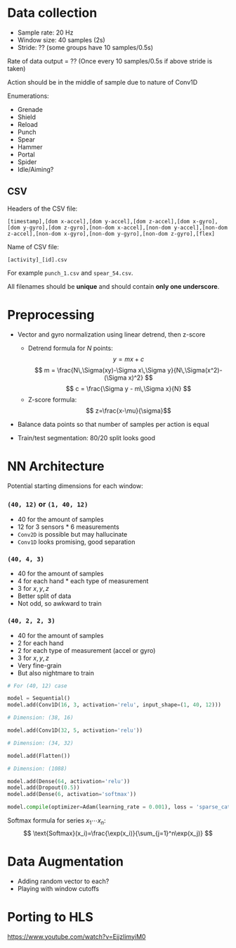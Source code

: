 # Data collection

* Sample rate: 20 Hz
* Window size: 40 samples (2s)
* Stride: ?? (some groups have 10 samples/0.5s)

Rate of data output = ?? (Once every 10 samples/0.5s if above stride is taken)

Action should be in the middle of sample due to nature of Conv1D

Enumerations:
* Grenade
* Shield
* Reload
* Punch
* Spear
* Hammer
* Portal
* Spider
* Idle/Aiming?

## CSV

Headers of the CSV file:
```csv
[timestamp],[dom x-accel],[dom y-accel],[dom z-accel],[dom x-gyro],[dom y-gyro],[dom z-gyro],[non-dom x-accel],[non-dom y-accel],[non-dom z-accel],[non-dom x-gyro],[non-dom y-gyro],[non-dom z-gyro],[flex]
```

Name of CSV file: 
```
[activity]_[id].csv
```
For example `punch_1.csv` and `spear_54.csv`. 

All filenames should be **unique** and should contain **only one underscore**.

# Preprocessing

* Vector and gyro normalization using linear detrend, then z-score
    * Detrend formula for $N$ points:
$$
y=mx+c
$$$$
m = \frac{N\,\Sigma(xy)-\Sigma x\,\Sigma y}{N\,\Sigma(x^2)-(\Sigma x)^2}
$$$$
c = \frac{\Sigma y - m\,\Sigma x}{N}
$$
    * Z-score formula:
$$
z=\frac{x-\mu}{\sigma}​
$$

* Balance data points so that number of samples per action is equal
* Train/test segmentation: 80/20 split looks good

# NN Architecture

Potential starting dimensions for each window:

### `(40, 12)` or `(1, 40, 12)`
* 40 for the amount of samples
* 12 for 3 sensors * 6 measurements
* `Conv2D` is possible but may hallucinate
* `Conv1D` looks promising, good separation

### `(40, 4, 3)` 
* 40 for the amount of samples
* 4 for each hand * each type of measurement
* 3 for $x,y,z$
* Better split of data
* Not odd, so awkward to train

### `(40, 2, 2, 3)`
* 40 for the amount of samples
* 2 for each hand
* 2 for each type of measurement (accel or gyro)
* 3 for $x,y,z$
* Very fine-grain
* But also nightmare to train

```python
# For (40, 12) case

model = Sequential()
model.add(Conv1D(16, 3, activation='relu', input_shape=(1, 40, 12)))

# Dimension: (38, 16)

model.add(Conv1D(32, 5, activation='relu'))

# Dimension: (34, 32)

model.add(Flatten())

# Dimension: (1088)

model.add(Dense(64, activation='relu'))
model.add(Dropout(0.5))
model.add(Dense(6, activation='softmax'))

model.compile(optimizer=Adam(learning_rate = 0.001), loss = 'sparse_categorical_crossentropy', metrics = ['accuracy'])
```

Softmax formula for series $x_1\cdots x_n$:
$$
\text{Softmax}(x_i)=\frac{\exp(x_i)}{\sum_{j=1}^n\exp(x_j)}
$$

# Data Augmentation

* Adding random vector to each?
* Playing with window cutoffs

# Porting to HLS

https://www.youtube.com/watch?v=EjjzIimyiM0

